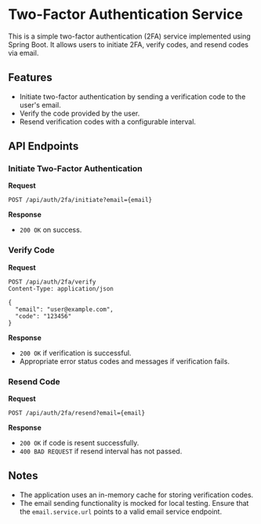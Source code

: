 # Two-Factor Authentication Service
This is a simple two-factor authentication (2FA) service implemented using Spring Boot. It allows users to initiate 2FA, verify codes, and resend codes via email.

## Features
- Initiate two-factor authentication by sending a verification code to the user's email.
- Verify the code provided by the user.
- Resend verification codes with a configurable interval.

## API Endpoints

### Initiate Two-Factor Authentication

**Request**

```http
POST /api/auth/2fa/initiate?email={email}
```

**Response**

- `200 OK` on success.

### Verify Code

**Request**

```http
POST /api/auth/2fa/verify
Content-Type: application/json

{
  "email": "user@example.com",
  "code": "123456"
}
```

**Response**

- `200 OK` if verification is successful.
- Appropriate error status codes and messages if verification fails.

### Resend Code

**Request**

```http
POST /api/auth/2fa/resend?email={email}
```

**Response**

- `200 OK` if code is resent successfully.
- `400 BAD REQUEST` if resend interval has not passed.

## Notes

- The application uses an in-memory cache for storing verification codes.
- The email sending functionality is mocked for local testing. Ensure that the `email.service.url` points to a valid email service endpoint.
